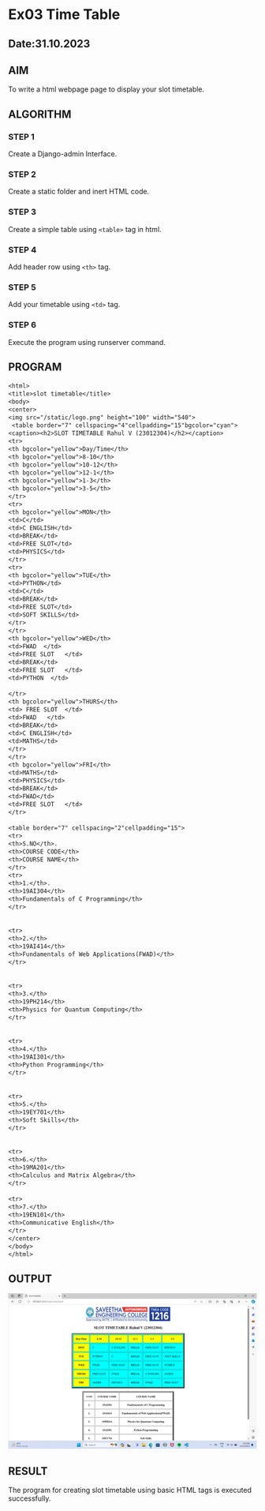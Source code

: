 # Ex03 Time Table
## Date:31.10.2023

## AIM
To write a html webpage page to display your slot timetable.

## ALGORITHM
### STEP 1
Create a Django-admin Interface.

### STEP 2
Create a static folder and inert HTML code.

### STEP 3
Create a simple table using ```<table>``` tag in html.

### STEP 4
Add header row using ```<th>``` tag.

### STEP 5
Add your timetable using ```<td>``` tag.

### STEP 6
Execute the program using runserver command.

## PROGRAM
```
<html>
<title>slot timetable</title>
<body>
<center>
<img src="/static/logo.png" height="100" width="540">
 <table border="7" cellspacing="4"cellpadding="15"bgcolor="cyan">
<caption><h2>SLOT TIMETABLE Rahul V (23012304)</h2></caption>
<tr>
<th bgcolor="yellow">Day/Time</th>
<th bgcolor="yellow">8-10</th>
<th bgcolor="yellow">10-12</th>
<th bgcolor="yellow">12-1</th>
<th bgcolor="yellow">1-3</th>
<th bgcolor="yellow">3-5</th>
</tr>
<tr>
<th bgcolor="yellow">MON</th>
<td>C</td>
<td>C ENGLISH</td>
<td>BREAK</td>
<td>FREE SLOT</td>
<td>PHYSICS</td>
</tr>
<tr>
<th bgcolor="yellow">TUE</th>
<td>PYTHON</td>
<td>C</td>
<td>BREAK</td>
<td>FREE SLOT</td>
<td>SOFT SKILLS</td>
</tr>
</tr>
<th bgcolor="yellow">WED</th>
<td>FWAD  </td>
<td>FREE SLOT   </td>
<td>BREAK</td>
<td>FREE SLOT   </td>
<td>PYTHON  </td>

</tr>
<th bgcolor="yellow">THURS</th>
<td> FREE SLOT  </td>
<td>FWAD   </td>
<td>BREAK</td>
<td>C ENGLISH</td>
<td>MATHS</td>
</tr>
</tr>
<th bgcolor="yellow">FRI</th>
<td>MATHS</td>
<td>PHYSICS</td>
<td>BREAK</td>
<td>FWAD</td>
<td>FREE SLOT   </td>
</tr>

<table border="7" cellspacing="2"cellpadding="15">
<tr>
<th>S.NO</th>.
<th>COURSE CODE</th>
<th>COURSE NAME</th>
</tr>
<tr>
<th>1.</th>.
<th>19AI304</th>
<th>Fundamentals of C Programming</th>
</tr>


<tr>
<th>2.</th>
<th>19AI414</th>
<th>Fundamentals of Web Applications(FWAD)</th>
</tr>


<tr>
<th>3.</th>
<th>19PH214</th>
<th>Physics for Quantum Computing</th>
</tr>


<tr>
<th>4.</th>
<th>19AI301</th>
<th>Python Programming</th>
</tr>


<tr>
<th>5.</th>
<th>19EY701</th>
<th>Soft Skills</th>
</tr>


<tr>
<th>6.</th>
<th>19MA201</th>
<th>Calculus and Matrix Algebra</th>
</tr>

<tr>
<th>7.</th>
<th>19EN101</th>
<th>Communicative English</th>
</tr>
</center>
</body>
</html>

```

## OUTPUT
![Alt text](<Screenshot (12).png>)

## RESULT
The program for creating slot timetable using basic HTML tags is executed successfully.

